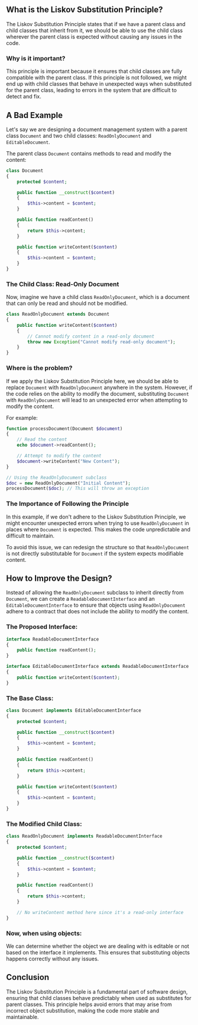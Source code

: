 ## What is the Liskov Substitution Principle?

The Liskov Substitution Principle states that if we have a parent class and child classes that inherit from it, we should be able to use the child class wherever the parent class is expected without causing any issues in the code.

### Why is it important?

This principle is important because it ensures that child classes are fully compatible with the parent class. If this principle is not followed, we might end up with child classes that behave in unexpected ways when substituted for the parent class, leading to errors in the system that are difficult to detect and fix.

## A Bad Example

Let's say we are designing a document management system with a parent class `Document` and two child classes: `ReadOnlyDocument` and `EditableDocument`.

The parent class `Document` contains methods to read and modify the content:

```php
class Document
{
    protected $content;

    public function __construct($content)
    {
        $this->content = $content;
    }

    public function readContent()
    {
        return $this->content;
    }

    public function writeContent($content)
    {
        $this->content = $content;
    }
}
```

### The Child Class: Read-Only Document

Now, imagine we have a child class `ReadOnlyDocument`, which is a document that can only be read and should not be modified.

```php
class ReadOnlyDocument extends Document
{
    public function writeContent($content)
    {
        // Cannot modify content in a read-only document
        throw new Exception("Cannot modify read-only document");
    }
}
```

### Where is the problem?

If we apply the Liskov Substitution Principle here, we should be able to replace `Document` with `ReadOnlyDocument` anywhere in the system. However, if the code relies on the ability to modify the document, substituting `Document` with `ReadOnlyDocument` will lead to an unexpected error when attempting to modify the content.

For example:

```php
function processDocument(Document $document)
{
    // Read the content
    echo $document->readContent();

    // Attempt to modify the content
    $document->writeContent("New Content");
}

// Using the ReadOnlyDocument subclass
$doc = new ReadOnlyDocument("Initial Content");
processDocument($doc); // This will throw an exception
```

### The Importance of Following the Principle

In this example, if we don't adhere to the Liskov Substitution Principle, we might encounter unexpected errors when trying to use `ReadOnlyDocument` in places where `Document` is expected. This makes the code unpredictable and difficult to maintain.

To avoid this issue, we can redesign the structure so that `ReadOnlyDocument` is not directly substitutable for `Document` if the system expects modifiable content.

## How to Improve the Design?

Instead of allowing the `ReadOnlyDocument` subclass to inherit directly from `Document`, we can create a `ReadableDocumentInterface` and an `EditableDocumentInterface` to ensure that objects using `ReadOnlyDocument` adhere to a contract that does not include the ability to modify the content.

### The Proposed Interface:

```php
interface ReadableDocumentInterface
{
    public function readContent();
}

interface EditableDocumentInterface extends ReadableDocumentInterface
{
    public function writeContent($content);
}
```

### The Base Class:

```php
class Document implements EditableDocumentInterface
{
    protected $content;

    public function __construct($content)
    {
        $this->content = $content;
    }

    public function readContent()
    {
        return $this->content;
    }

    public function writeContent($content)
    {
        $this->content = $content;
    }
}
```

### The Modified Child Class:

```php
class ReadOnlyDocument implements ReadableDocumentInterface
{
    protected $content;

    public function __construct($content)
    {
        $this->content = $content;
    }

    public function readContent()
    {
        return $this->content;
    }

    // No writeContent method here since it's a read-only interface
}
```

### Now, when using objects:

We can determine whether the object we are dealing with is editable or not based on the interface it implements. This ensures that substituting objects happens correctly without any issues.

## Conclusion

The Liskov Substitution Principle is a fundamental part of software design, ensuring that child classes behave predictably when used as substitutes for parent classes. This principle helps avoid errors that may arise from incorrect object substitution, making the code more stable and maintainable.
